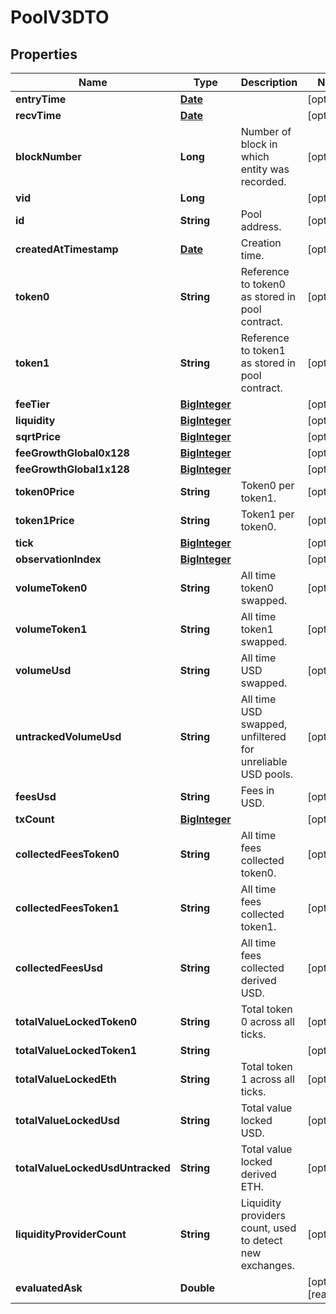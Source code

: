 

# PoolV3DTO

## Properties

Name | Type | Description | Notes
------------ | ------------- | ------------- | -------------
**entryTime** | [**Date**](Date.md) |  |  [optional]
**recvTime** | [**Date**](Date.md) |  |  [optional]
**blockNumber** | **Long** | Number of block in which entity was recorded. |  [optional]
**vid** | **Long** |  |  [optional]
**id** | **String** | Pool address. |  [optional]
**createdAtTimestamp** | [**Date**](Date.md) | Creation time. |  [optional]
**token0** | **String** | Reference to token0 as stored in pool contract. |  [optional]
**token1** | **String** | Reference to token1 as stored in pool contract. |  [optional]
**feeTier** | [**BigInteger**](BigInteger.md) |  |  [optional]
**liquidity** | [**BigInteger**](BigInteger.md) |  |  [optional]
**sqrtPrice** | [**BigInteger**](BigInteger.md) |  |  [optional]
**feeGrowthGlobal0x128** | [**BigInteger**](BigInteger.md) |  |  [optional]
**feeGrowthGlobal1x128** | [**BigInteger**](BigInteger.md) |  |  [optional]
**token0Price** | **String** | Token0 per token1. |  [optional]
**token1Price** | **String** | Token1 per token0. |  [optional]
**tick** | [**BigInteger**](BigInteger.md) |  |  [optional]
**observationIndex** | [**BigInteger**](BigInteger.md) |  |  [optional]
**volumeToken0** | **String** | All time token0 swapped. |  [optional]
**volumeToken1** | **String** | All time token1 swapped. |  [optional]
**volumeUsd** | **String** | All time USD swapped. |  [optional]
**untrackedVolumeUsd** | **String** | All time USD swapped, unfiltered for unreliable USD pools. |  [optional]
**feesUsd** | **String** | Fees in USD. |  [optional]
**txCount** | [**BigInteger**](BigInteger.md) |  |  [optional]
**collectedFeesToken0** | **String** | All time fees collected token0. |  [optional]
**collectedFeesToken1** | **String** | All time fees collected token1. |  [optional]
**collectedFeesUsd** | **String** | All time fees collected derived USD. |  [optional]
**totalValueLockedToken0** | **String** | Total token 0 across all ticks. |  [optional]
**totalValueLockedToken1** | **String** |  |  [optional]
**totalValueLockedEth** | **String** | Total token 1 across all ticks. |  [optional]
**totalValueLockedUsd** | **String** | Total value locked USD. |  [optional]
**totalValueLockedUsdUntracked** | **String** | Total value locked derived ETH. |  [optional]
**liquidityProviderCount** | **String** | Liquidity providers count, used to detect new exchanges. |  [optional]
**evaluatedAsk** | **Double** |  |  [optional] [readonly]





